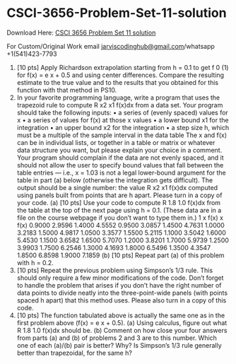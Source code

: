 # CSCI-3656-Problem-Set-11-solution

Download Here: [CSCI 3656 Problem Set 11 solution](https://jarviscodinghub.com/assignment/csci-3656-problem-set-11-solution/)

For Custom/Original Work email jarviscodinghub@gmail.com/whatsapp +1(541)423-7793

1. [10 pts] Apply Richardson extrapolation starting from h = 0.1 to get f
0
(1) for
f(x) = e
x + 0.5 and using center differences. Compare the resulting estimate to
the true value and to the results that you obtained for this function with that
method in PS10.
2. In your favorite programming language, write a program that uses the trapezoid
rule to compute R x2
x1
f(x)dx from a data set.
Your program should take the following inputs:
• a series of (evenly spaced) values for x
• a series of values for f(x) at those x values
• a lower bound x1 for the integration
• an upper bound x2 for the integration
• a step size h, which must be a multiple of the sample interval in the data table
The x and f(x) can be in individual lists, or together in a table or matrix or
whatever data structure you want, but please explain your choice in a comment.
Your program should complain if the data are not evenly spaced, and it should
not allow the user to specify bound values that fall between the table entries —
i.e., x = 1.03 is not a legal lower-bound argument for the table in part (a) below
(otherwise the integration gets difficult).
The output should be a single number: the value R x2
x1
f(x)dx computed using panels
built from points that are h apart. Please turn in a copy of your code.
(a) [10 pts] Use your code to compute R 1.8
1.0
f(x)dx from the table at the top of the
next page using h = 0.1. (These data are in a file on the course webpage if you
don’t want to type them in.)
1
x f(x) x f(x)
0.9000 2.9596 1.4000 4.5552
0.9500 3.0857 1.4500 4.7631
1.0000 3.2183 1.5000 4.9817
1.0500 3.3577 1.5500 5.2115
1.1000 3.5042 1.6000 5.4530
1.1500 3.6582 1.6500 5.7070
1.2000 3.8201 1.7000 5.9739
1.2500 3.9903 1.7500 6.2546
1.3000 4.1693 1.8000 6.5496
1.3500 4.3547 1.8500 6.8598
1.9000 7.1859
(b) [10 pts] Repeat part (a) of this problem with h = 0.2.
3. [10 pts] Repeat the previous problem using Simpson’s 1/3 rule. This should only
require a few minor modifications of the code. Don’t forget to handle the problem
that arises if you don’t have the right number of data points to divide neatly into
the three-point-wide panels (with points spaced h apart) that this method uses.
Please also turn in a copy of this code.
4. [10 pts] The function tabulated above is actually the same one as in the first
problem above (f(x) = e
x + 0.5).
(a) Using calculus, figure out what R 1.8
1.0
f(x)dx should be.
(b) Comment on how close your four answers from parts (a) and (b) of problems
2 and 3 are to this number. Which one of each (a)/(b) pair is better? Why? Is
Simpson’s 1/3 rule generally better than trapezoidal, for the same h?

